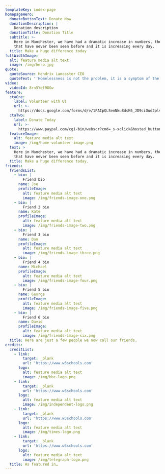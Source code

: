 ```yaml
---
templateKey: index-page
homepageHero:
  donateButtonText: Donate Now
  donationDescription: |
    Donation description
  donationTitle: Donation Title
  subtitle: >-
    Here in Manchester, we have had a dramatic increase in numbers, the likes
    that have never been seen before and it is increasing every day.
  title: Make a huge difference today
fullWidthImage:
  alt: feature media alt text
  image: /img/hero.jpg
quote:
  quoteSource: Hendrix Lancaster CEO
  quoteText: '‘Homelessness is not the problem, it is a symptom of the problem’'
video:
  videoId: 8rn5Yef9OGw
feature:
  ctaOne:
    label: Volunteer with Us
    url: >-
      https://docs.google.com/forms/d/e/1FAIpQLSemNku8dsK6_JD9ciOud2plvPN3wxKdMihiAaUvB3pOaoXwMA/viewform
  ctaTwo:
    label: Donate Today
    url: >-
      https://www.paypal.com/cgi-bin/webscr?cmd=_s-xclick&hosted_button_id=VBW25QGTWEMYC&source=url
  featureImage:
    alt: feature media alt text
    image: /img/home-volunteer-image.png
  text: >
    Here in Manchester, we have had a dramatic increase in numbers, the likes
    that have never been seen before and it is increasing every day.
  title: Make a huge difference today.
friends:
  friendsList:
    - bio: |
        Friend bio
      name: Joe
      profileImage:
        alt: feature media alt text
        image: /img/friends-image-one.png
    - bio: |
        Friend 2 bio
      name: Kate
      profileImage:
        alt: feature media alt text
        image: /img/friends-image-two.png
    - bio: |
        Friend 3 bio
      name: Dan
      profileImage:
        alt: feature media alt text
        image: /img/friends-image-three.png
    - bio: |
        Friend 4 bio
      name: Michael
      profileImage:
        alt: feature media alt text
        image: /img/friends-image-four.png
    - bio: |
        Friend 5 bio
      name: George
      profileImage:
        alt: feature media alt text
        image: /img/friends-image-five.png
    - bio: |
        Friend 6 bio
      name: David
      profileImage:
        alt: feature media alt text
        image: /img/friends-image-six.png
  title: Here are just a few people we now call our friends.
credits:
  creditList:
    - link:
        target: _blank
        url: 'https://www.w3schools.com'
      logo:
        alt: feature media alt text
        image: /img/bbc-logo.png
    - link:
        target: _blank
        url: 'https://www.w3schools.com'
      logo:
        alt: feature media alt text
        image: /img/independent-logo.png
    - link:
        target: _blank
        url: 'https://www.w3schools.com'
      logo:
        alt: feature media alt text
        image: /img/times-logo.png
    - link:
        target: _blank
        url: 'https://www.w3schools.com'
      logo:
        alt: feature media alt text
        image: /img/telegraph-logo.png
  title: As featured in…
---
```


